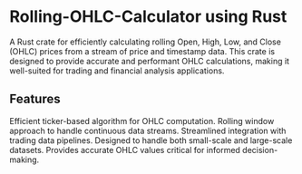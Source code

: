 # Rolling-OHLC-Calculator using Rust
A Rust crate for efficiently calculating rolling Open, High, Low, and Close (OHLC) prices from a stream of price and timestamp data. This crate is designed to provide accurate and performant OHLC calculations, making it well-suited for trading and financial analysis applications.
## Features
Efficient ticker-based algorithm for OHLC computation.
Rolling window approach to handle continuous data streams.
Streamlined integration with trading data pipelines.
Designed to handle both small-scale and large-scale datasets.
Provides accurate OHLC values critical for informed decision-making.
